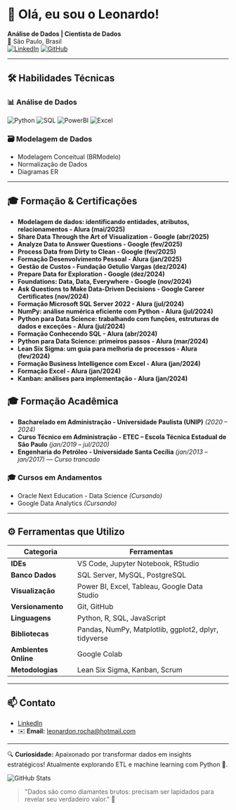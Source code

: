 # 👋 Olá, eu sou o Leonardo!

**Análise de Dados | Cientista de Dados**  
📍 São Paulo, Brasil  
[![LinkedIn](https://img.shields.io/badge/LinkedIn-Connect-blue?style=flat&logo=linkedin)](https://www.linkedin.com/in/leonardo-rocha-784a15227/)
[![GitHub](https://img.shields.io/badge/GitHub-Follow-black?style=flat&logo=github)](https://github.com/LeoNRocha-tech)

---

## 🛠️ **Habilidades Técnicas**
### 📊 Análise de Dados
![Python](https://img.shields.io/badge/Python-Básico-lightgrey?logo=python)
![SQL](https://img.shields.io/badge/SQL-Intermediário-orange?logo=postgresql)
![PowerBI](https://img.shields.io/badge/Power_BI-Intermediário-yellowgreen?logo=powerbi)
![Excel](https://img.shields.io/badge/Excel-Avançado-green?logo=microsoftexcel)

### 🗃️ Modelagem de Dados
- Modelagem Conceitual (BRModelo)
- Normalização de Dados
- Diagramas ER

---

## 🎓 **Formação & Certificações**

- **Modelagem de dados: identificando entidades, atributos, relacionamentos - Alura (mai/2025)**  
- **Share Data Through the Art of Visualization - Google (abr/2025)**  
- **Analyze Data to Answer Questions - Google (fev/2025)**  
- **Process Data from Dirty to Clean - Google (fev/2025)**  
- **Formação Desenvolvimento Pessoal - Alura (jan/2025)**  
- **Gestão de Custos - Fundação Getulio Vargas (dez/2024)**  
- **Prepare Data for Exploration - Google (dez/2024)**  
- **Foundations: Data, Data, Everywhere - Google (nov/2024)**  
- **Ask Questions to Make Data-Driven Decisions - Google Career Certificates (nov/2024)**  
- **Formação Microsoft SQL Server 2022 - Alura (jul/2024)**  
- **NumPy: análise numérica eficiente com Python - Alura (jul/2024)**  
- **Python para Data Science: trabalhando com funções, estruturas de dados e exceções - Alura (jul/2024)**  
- **Formação Conhecendo SQL - Alura (abr/2024)**  
- **Python para Data Science: primeiros passos - Alura (mar/2024)**  
- **Lean Six Sigma: um guia para melhoria de processos - Alura (fev/2024)**  
- **Formação Business Intelligence com Excel - Alura (jan/2024)**  
- **Formação Excel - Alura (jan/2024)**  
- **Kanban: análises para implementação - Alura (jan/2024)**

## 🎓 **Formação Acadêmica**

- **Bacharelado em Administração - Universidade Paulista (UNIP)** *(2020 – 2024)*  
- **Curso Técnico em Administração - ETEC – Escola Técnica Estadual de São Paulo** *(jan/2019 – jul/2020)*  
- **Engenharia do Petróleo - Universidade Santa Cecília** *(jan/2013 – jan/2017)* — *Curso trancado*


### 🎓 Cursos em Andamentos 
- Oracle Next Education - Data Science *(Cursando)*
- Google Data Analytics *(Cursando)*
  
---

## ⚙️ **Ferramentas que Utilizo**
| Categoria            | Ferramentas                                                                  |
|----------------------|------------------------------------------------------------------------------|
| **IDEs**             | VS Code, Jupyter Notebook, RStudio                                           |
| **Banco Dados**      | SQL Server, MySQL, PostgreSQL                                                |
| **Visualização**     | Power BI, Excel, Tableau, Google Data Studio                                 |
| **Versionamento**    | Git, GitHub                                                                  |
| **Linguagens**       | Python, R, SQL, JavaScript                                                   |
| **Bibliotecas**      | Pandas, NumPy, Matplotlib, ggplot2, dplyr, tidyverse                         |
| **Ambientes Online** | Google Colab                                                                 |
| **Metodologias**     | Lean Six Sigma, Kanban, Scrum                                                       |


---

## 📫 **Contato**
- [LinkedIn](https://www.linkedin.com/in/leonardo-rocha-784a15227/)  
- ✉️ **Email:** [leonardon.rocha@hotmail.com]()  

---

🔍 **Curiosidade:** Apaixonado por transformar dados em insights estratégicos! Atualmente explorando ETL e machine learning com Python 🐍.

![GitHub Stats](https://github-readme-stats.vercel.app/api?username=LeoNRocha-tech&show_icons=true&theme=radical)

> "Dados são como diamantes brutos: precisam ser lapidados para revelar seu verdadeiro valor." 💎
